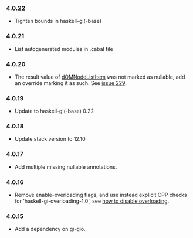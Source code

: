 ### 4.0.22

+ Tighten bounds in haskell-gi(-base)

### 4.0.21

+ List autogenerated modules in .cabal file

### 4.0.20

+ The result value of [dOMNodeListItem](https://hackage.haskell.org/package/gi-webkit2webextension/docs/GI-WebKit2WebExtension-Objects-DOMNodeList.html#g:4) was not marked as nullable, add an override marking it as such. See [issue 229](https://github.com/haskell-gi/haskell-gi/issues/229).

### 4.0.19

+ Update to haskell-gi(-base) 0.22

### 4.0.18

+ Update stack version to 12.10

### 4.0.17

+ Add multiple missing nullable annotations.

### 4.0.16

+ Remove enable-overloading flags, and use instead explicit CPP checks for 'haskell-gi-overloading-1.0', see [how to disable overloading](https://github.com/haskell-gi/haskell-gi/wiki/Overloading\#disabling-overloading).

### 4.0.15

+ Add a dependency on gi-gio.
